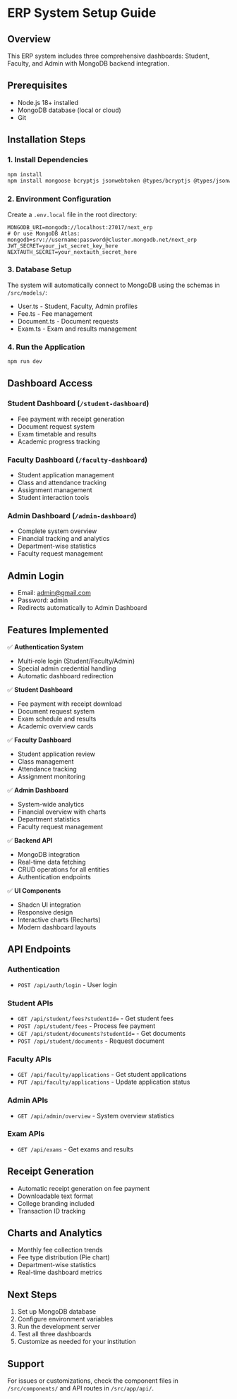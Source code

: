 # ERP System Setup Guide

## Overview
This ERP system includes three comprehensive dashboards: Student, Faculty, and Admin with MongoDB backend integration.

## Prerequisites
- Node.js 18+ installed
- MongoDB database (local or cloud)
- Git

## Installation Steps

### 1. Install Dependencies
```bash
npm install
npm install mongoose bcryptjs jsonwebtoken @types/bcryptjs @types/jsonwebtoken
```

### 2. Environment Configuration
Create a `.env.local` file in the root directory:
```
MONGODB_URI=mongodb://localhost:27017/next_erp
# Or use MongoDB Atlas: mongodb+srv://username:password@cluster.mongodb.net/next_erp
JWT_SECRET=your_jwt_secret_key_here
NEXTAUTH_SECRET=your_nextauth_secret_here
```

### 3. Database Setup
The system will automatically connect to MongoDB using the schemas in `/src/models/`:
- User.ts - Student, Faculty, Admin profiles
- Fee.ts - Fee management
- Document.ts - Document requests
- Exam.ts - Exam and results management

### 4. Run the Application
```bash
npm run dev
```

## Dashboard Access

### Student Dashboard (`/student-dashboard`)
- Fee payment with receipt generation
- Document request system
- Exam timetable and results
- Academic progress tracking

### Faculty Dashboard (`/faculty-dashboard`)
- Student application management
- Class and attendance tracking
- Assignment management
- Student interaction tools

### Admin Dashboard (`/admin-dashboard`)
- Complete system overview
- Financial tracking and analytics
- Department-wise statistics
- Faculty request management

## Admin Login
- Email: admin@gmail.com
- Password: admin
- Redirects automatically to Admin Dashboard

## Features Implemented

✅ **Authentication System**
- Multi-role login (Student/Faculty/Admin)
- Special admin credential handling
- Automatic dashboard redirection

✅ **Student Dashboard**
- Fee payment with receipt download
- Document request system
- Exam schedule and results
- Academic overview cards

✅ **Faculty Dashboard**
- Student application review
- Class management
- Attendance tracking
- Assignment monitoring

✅ **Admin Dashboard**
- System-wide analytics
- Financial overview with charts
- Department statistics
- Faculty request management

✅ **Backend API**
- MongoDB integration
- Real-time data fetching
- CRUD operations for all entities
- Authentication endpoints

✅ **UI Components**
- Shadcn UI integration
- Responsive design
- Interactive charts (Recharts)
- Modern dashboard layouts

## API Endpoints

### Authentication
- `POST /api/auth/login` - User login

### Student APIs
- `GET /api/student/fees?studentId=` - Get student fees
- `POST /api/student/fees` - Process fee payment
- `GET /api/student/documents?studentId=` - Get documents
- `POST /api/student/documents` - Request document

### Faculty APIs
- `GET /api/faculty/applications` - Get student applications
- `PUT /api/faculty/applications` - Update application status

### Admin APIs
- `GET /api/admin/overview` - System overview statistics

### Exam APIs
- `GET /api/exams` - Get exams and results

## Receipt Generation
- Automatic receipt generation on fee payment
- Downloadable text format
- College branding included
- Transaction ID tracking

## Charts and Analytics
- Monthly fee collection trends
- Fee type distribution (Pie chart)
- Department-wise statistics
- Real-time dashboard metrics

## Next Steps
1. Set up MongoDB database
2. Configure environment variables
3. Run the development server
4. Test all three dashboards
5. Customize as needed for your institution

## Support
For issues or customizations, check the component files in `/src/components/` and API routes in `/src/app/api/`.
